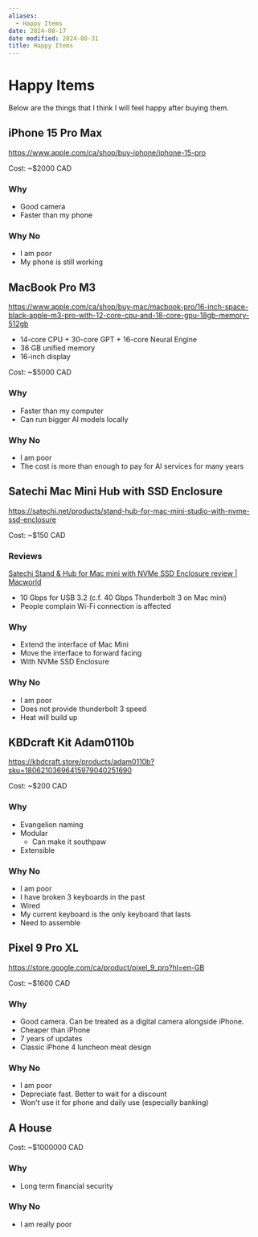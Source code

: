 ```yaml
---
aliases:
  - Happy Items
date: 2024-08-17
date modified: 2024-08-31
title: Happy Items
---
```


# Happy Items

Below are the things that I think I will feel happy after buying them.

## iPhone 15 Pro Max

https://www.apple.com/ca/shop/buy-iphone/iphone-15-pro

Cost: ~$2000 CAD

### Why

- Good camera
- Faster than my phone

### Why No

- I am poor
- My phone is still working

## MacBook Pro M3

https://www.apple.com/ca/shop/buy-mac/macbook-pro/16-inch-space-black-apple-m3-pro-with-12-core-cpu-and-18-core-gpu-18gb-memory-512gb

- 14-core CPU + 30-core GPT + 16-core Neural Engine
- 36 GB unified memory
- 16-inch display

Cost: ~$5000 CAD

### Why

- Faster than my computer
- Can run bigger AI models locally

### Why No

- I am poor
- The cost is more than enough to pay for AI services for many years

## Satechi Mac Mini Hub with SSD Enclosure

https://satechi.net/products/stand-hub-for-mac-mini-studio-with-nvme-ssd-enclosure

Cost: ~$150 CAD

### Reviews

[Satechi Stand & Hub for Mac mini with NVMe SSD Enclosure review | Macworld](https://www.macworld.com/article/1676041/satechi-stand-hub-for-mac-mini-review.html)

- 10 Gbps for USB 3.2 (c.f. 40 Gbps Thunderbolt 3 on Mac mini)
- People complain Wi-Fi connection is affected

### Why

- Extend the interface of Mac Mini
- Move the interface to forward facing
- With NVMe SSD Enclosure

### Why No

- I am poor
- Does not provide thunderbolt 3 speed
- Heat will build up

## KBDcraft Kit Adam0110b

https://kbdcraft.store/products/adam0110b?sku=18062103696415979040251690

Cost: ~$200 CAD

### Why

- Evangelion naming
- Modular
	- Can make it southpaw
- Extensible

### Why No

- I am poor
- I have broken 3 keyboards in the past
- Wired
- My current keyboard is the only keyboard that lasts
- Need to assemble

## Pixel 9 Pro XL

https://store.google.com/ca/product/pixel_9_pro?hl=en-GB

Cost: ~$1600 CAD

### Why

- Good camera. Can be treated as a digital camera alongside iPhone.
- Cheaper than iPhone
- 7 years of updates
- Classic iPhone 4 luncheon meat design

### Why No

- I am poor
- Depreciate fast. Better to wait for a discount
- Won't use it for phone and daily use (especially banking)

## A House

Cost: ~$1000000 CAD

### Why

- Long term financial security

### Why No

- I am really poor

